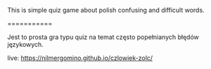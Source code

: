 This is simple quiz game about polish confusing and difficult words.

===========

Jest to prosta gra typu quiz na temat często popełnianych błędów językowych.

live: https://nilmergomino.github.io/czlowiek-zolc/
